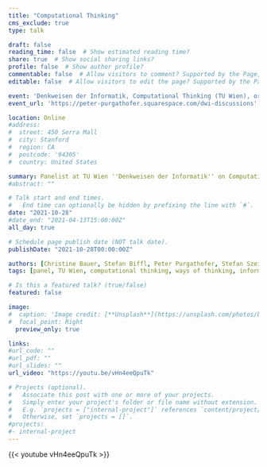 ```yaml
---
title: "Computational Thinking"
cms_exclude: true
type: talk

draft: false
reading_time: false  # Show estimated reading time?
share: true  # Show social sharing links?
profile: false  # Show author profile?
commentable: false  # Allow visitors to comment? Supported by the Page, Post, and Docs content types.
editable: false  # Allow visitors to edit the page? Supported by the Page, Post, and Docs content types.

event: 'Denkweisen der Informatik, Computational Thinking (TU Wien), organized by Peter Purgathofer'
event_url: 'https://peter-purgathofer.squarespace.com/dwi-discussions'

location: Online
#address:
#  street: 450 Serra Mall
#  city: Stanford
#  region: CA
#  postcode: '94305'
#  country: United States

summary: Panelist at TU Wien ''Denkweisen der Informatik'' on Computational Thinking.
#abstract: ""

# Talk start and end times.
#   End time can optionally be hidden by prefixing the line with `#`.
date: "2021-10-28"
#date_end: "2021-04-13T15:00:00Z"
all_day: true

# Schedule page publish date (NOT talk date).
publishDate: "2021-10-28T00:00:00Z"

authors: [Christine Bauer, Stefan Biffl, Peter Purgathofer, Stefan Szeider]
tags: [panel, TU Wien, computational thinking, ways of thinking, informatics, computer science, teaching]

# Is this a featured talk? (true/false)
featured: false

image:
#  caption: 'Image credit: [**Unsplash**](https://unsplash.com/photos/bzdhc5b3Bxs)'
#  focal_point: Right
  preview_only: true

links:
#url_code: ""
#url_pdf: ""
#url_slides: ""
url_video: "https://youtu.be/vHn4eeQpuTk"

# Projects (optional).
#   Associate this post with one or more of your projects.
#   Simply enter your project's folder or file name without extension.
#   E.g. `projects = ["internal-project"]` references `content/project/deep-learning/index.md`.
#   Otherwise, set `projects = []`.
#projects:
#- internal-project
---
```


{{< youtube vHn4eeQpuTk >}}


